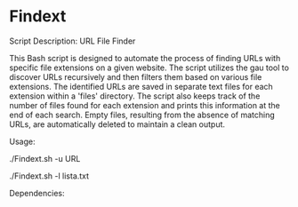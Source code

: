 # Findext
Script Description: URL File Finder

This Bash script is designed to automate the process of finding URLs with specific file extensions on a given website. The script utilizes the gau tool to discover URLs recursively and then filters them based on various file extensions. The identified URLs are saved in separate text files for each extension within a 'files' directory. The script also keeps track of the number of files found for each extension and prints this information at the end of each search. Empty files, resulting from the absence of matching URLs, are automatically deleted to maintain a clean output.

Usage:

  ./Findext.sh -u URL

  ./Findext.sh -l lista.txt

Dependencies:



